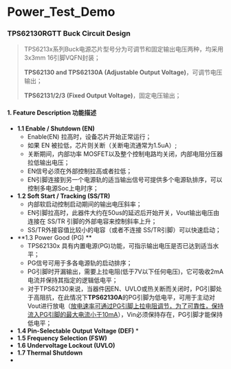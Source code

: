 # Power_Test_Demo

### TPS62130RGTT Buck Circuit Design

> TPS6213x系列Buck电源芯片型号分为可调节和固定输出电压两种，均采用 3x3mm 16引脚VQFN封装；
>
> **TPS62130 and TPS62130A (Adjustable Output Voltage)**，可调节电压输出；
>
> **TPS62131/2/3 (Fixed Output Voltage)**，固定电压输出；

#### 1.  **Feature Description** 功能描述

* **1.1  Enable / Shutdown (EN)**
  * Enable(EN) 拉高时，设备芯片开始正常运行；
  * 如果 EN 被拉低，芯片则关断（关断电流通常为1.5uA）;
  * 关断期间，内部功率 MOSFET以及整个控制电路均关闭，内部电阻分压器拉低输出电压；
  * EN信号必须在外部控制拉高或者拉低；
  * EN引脚连接到另一个电源轨的适当输出信号可提供多个电源轨排序，可以控制多电源Soc上电时序；
* **1.2  Soft Start / Tracking (SS/TR)**
  * 内部软启动控制启动期间的输出电压斜率；
  * EN引脚拉高时，此器件大约在50us的延迟后开始开关，Vout输出电压由连接在 SS/TR 引脚的外部电容来控制斜率上升；
  * SS/TR外接容值比较小的电容（或者不连接 SS/TR引脚）可以快速启动；
* **1.3  Power Good (PG) **
  * TPS62130x 具有内置电源(PG)功能，可指示输出电压是否已达到适当水平；
  * PG信号可用于多各电源轨的启动排序；
  * PG引脚时开漏输出，需要上拉电阻(低于7V以下任何电压)，它可吸收2mA电流并保持其指定的逻辑低电平；
  * 对于TPS62130来说，当器件因EN、UVLO或热关断而关闭时，PG引脚处于高阻抗，在此情况下**TPS62130A**的PG引脚为低电平，可用于主动对Vout进行放电（<u>放电速率可通过PG引脚上拉电阻调节，为了可靠性，保持流入PG引脚的最大电流小于10mA</u>），Vin必须保持存在，PG引脚才能保持低电平；
* **1.4  Pin-Selectable Output Voltage (DEF)**
  * 
* **1.5  Frequency Selection (FSW)**
* **1.6  Undervoltage Lockout (UVLO)**
* **1.7  Thermal Shutdown**
* 